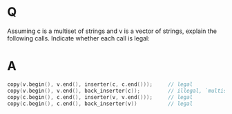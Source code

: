 # Q
Assuming c is a multiset of strings and v is a vector
of strings, explain the following calls. Indicate whether each call is legal:

# A
```c++
copy(v.begin(), v.end(), inserter(c, c.end()));     // legal
copy(v.begin(), v.end(), back_inserter(c));         // illegal, `multiset` does not have .push_back()
copy(c.begin(), c.end(), inserter(v, v.end()));     // legal
copy(c.begin(), c.end(), back_inserter(v))          // legal
```